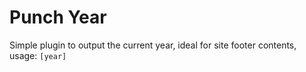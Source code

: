 # Punch Year
Simple plugin to output the current year, ideal for site footer contents, usage: `[year]`